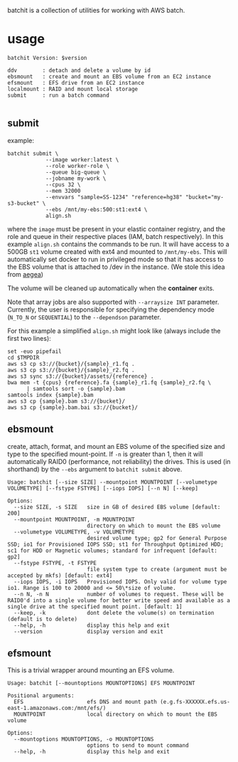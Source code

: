 batchit is a collection of utilities for working with AWS batch.


usage
=====

```
batchit Version: $version

ddv        : detach and delete a volume by id
ebsmount   : create and mount an EBS volume from an EC2 instance
efsmount   : EFS drive from an EC2 instance
localmount : RAID and mount local storage
submit     : run a batch command


```

submit
------

example:

```
batchit submit \
            --image worker:latest \
            --role worker-role \
            --queue big-queue \
            --jobname my-work \
            --cpus 32 \
            --mem 32000
            --envvars "sample=SS-1234" "reference=hg38" "bucket="my-s3-bucket" \
            --ebs /mnt/my-ebs:500:st1:ext4 \
            align.sh
```

where the `image` must be present in your elastic container registry, and the role and queue in their respective places
(IAM, batch respectively). In this example `align.sh` contains the commands to be run. It will have access to a 500GB
`st1` volume created with ext4 and mounted to `/mnt/my-ebs`. This will automatically set docker to run in privileged
mode so that it has access to the EBS volume that is attached to /dev in the instance.
(We stole this idea from [aegea](https://github.com/kislyuk/aegea))

The volume will be cleaned up automatically when the **container** exits.

Note that array jobs are also supported with `--arraysize INT` parameter. Currently, the user is responsible for specifying
the dependency mode (`N_TO_N` or `SEQUENTIAL`) to the `--dependson` parameter.

For this example a simplified `align.sh` might look like (always include the first two lines):

```
set -euo pipefail
cd $TMPDIR
aws s3 cp s3://{bucket}/{sample}_r1.fq .
aws s3 cp s3://{bucket}/{sample}_r2.fq .
aws s3 sync s3://{bucket}/assets/{reference} .
bwa mem -t {cpus} {reference}.fa {sample}_r1.fq {sample}_r2.fq \
      | samtools sort -o {sample}.bam
samtools index {sample}.bam
aws s3 cp {sample}.bam s3://{bucket}/
aws s3 cp {sample}.bam.bai s3://{bucket}/
```

ebsmount
--------

create, attach, format, and mount an EBS volume of the specified size and type to the specified mount-point.
If `-n` is greater than 1, then it will automatically RAID0 (performance, not reliability) the drives.
This is used (in shorthand) by the `--ebs` argument to `batchit submit` above.

```
Usage: batchit [--size SIZE] --mountpoint MOUNTPOINT [--volumetype VOLUMETYPE] [--fstype FSTYPE] [--iops IOPS] [--n N] [--keep]

Options:
  --size SIZE, -s SIZE   size in GB of desired EBS volume [default: 200]
  --mountpoint MOUNTPOINT, -m MOUNTPOINT
                         directory on which to mount the EBS volume
  --volumetype VOLUMETYPE, -v VOLUMETYPE
                         desired volume type; gp2 for General Purpose SSD; io1 for Provisioned IOPS SSD; st1 for Throughput Optimized HDD; sc1 for HDD or Magnetic volumes; standard for infrequent [default: gp2]
  --fstype FSTYPE, -t FSTYPE
                         file system type to create (argument must be accepted by mkfs) [default: ext4]
  --iops IOPS, -i IOPS   Provisioned IOPS. Only valid for volume type io1. Range is 100 to 20000 and <= 50\*size of volume.
  --n N, -n N            number of volumes to request. These will be RAID0'd into a single volume for better write speed and available as a single drive at the specified mount point. [default: 1]
  --keep, -k             dont delete the volume(s) on termination (default is to delete)
  --help, -h             display this help and exit
  --version              display version and exit

```

efsmount
--------

This is a trivial wrapper around mounting an EFS volume.

```
Usage: batchit [--mountoptions MOUNTOPTIONS] EFS MOUNTPOINT

Positional arguments:
  EFS                    efs DNS and mount path (e.g.fs-XXXXXX.efs.us-east-1.amazonaws.com:/mnt/efs/)
  MOUNTPOINT             local directory on which to mount the EBS volume

Options:
  --mountoptions MOUNTOPTIONS, -o MOUNTOPTIONS
                         options to send to mount command
  --help, -h             display this help and exit
```
